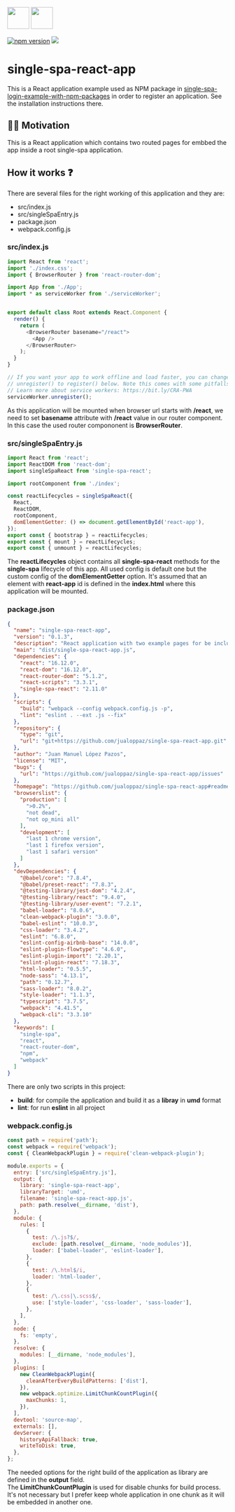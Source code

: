 <p float="left">
  <img src="https://single-spa.js.org/img/logo-white-bgblue.svg" width="50" height="50">
  <img src="https://cdn.auth0.com/blog/react-js/react.png" width="50" height="50">
</p>

[![npm version](https://img.shields.io/npm/v/single-spa-react-app.svg?style=flat-square)](https://www.npmjs.org/package/single-spa-react-app)
[![](https://data.jsdelivr.com/v1/package/npm/single-spa-react-app/badge)](https://www.jsdelivr.com/package/npm/single-spa-react-app)

# single-spa-react-app

This is a React application example used as NPM package in [single-spa-login-example-with-npm-packages](https://github.com/jualoppaz/single-spa-login-example-with-npm-packages) in order to register an application. See the installation instructions there.

## ✍🏻 Motivation

This is a React application which contains two routed pages for embbed the app inside a root single-spa application.

## How it works ❓

There are several files for the right working of this application and they are:

- src/index.js
- src/singleSpaEntry.js
- package.json
- webpack.config.js

### src/index.js

```javascript
import React from 'react';
import './index.css';
import { BrowserRouter } from 'react-router-dom';

import App from './App';
import * as serviceWorker from './serviceWorker';


export default class Root extends React.Component {
  render() {
    return (
      <BrowserRouter basename="/react">
        <App />
      </BrowserRouter>
    );
  }
}

// If you want your app to work offline and load faster, you can change
// unregister() to register() below. Note this comes with some pitfalls.
// Learn more about service workers: https://bit.ly/CRA-PWA
serviceWorker.unregister();
```

As this application will be mounted when browser url starts with **/react**, we need to set **basename** attribute with **/react** value in our router component. In this case the used router compononent is **BrowserRouter**.

### src/singleSpaEntry.js

```javascript
import React from 'react';
import ReactDOM from 'react-dom';
import singleSpaReact from 'single-spa-react';

import rootComponent from './index';

const reactLifecycles = singleSpaReact({
  React,
  ReactDOM,
  rootComponent,
  domElementGetter: () => document.getElementById('react-app'),
});
export const { bootstrap } = reactLifecycles;
export const { mount } = reactLifecycles;
export const { unmount } = reactLifecycles;
```

The **reactLifecycles** object contains all **single-spa-react** methods for the **single-spa** lifecycle of this app. All used config is default one but the custom config of the **domElementGetter** option. It's assumed that an element with **react-app** id is defined in the **index.html** where this application will be mounted.

### package.json

```json
{
  "name": "single-spa-react-app",
  "version": "0.1.3",
  "description": "React application with two example pages for be included in a single-spa application as registered app.",
  "main": "dist/single-spa-react-app.js",
  "dependencies": {
    "react": "16.12.0",
    "react-dom": "16.12.0",
    "react-router-dom": "5.1.2",
    "react-scripts": "3.3.1",
    "single-spa-react": "2.11.0"
  },
  "scripts": {
    "build": "webpack --config webpack.config.js -p",
    "lint": "eslint . --ext .js --fix"
  },
  "repository": {
    "type": "git",
    "url": "git+https://github.com/jualoppaz/single-spa-react-app.git"
  },
  "author": "Juan Manuel López Pazos",
  "license": "MIT",
  "bugs": {
    "url": "https://github.com/jualoppaz/single-spa-react-app/issues"
  },
  "homepage": "https://github.com/jualoppaz/single-spa-react-app#readme",
  "browserslist": {
    "production": [
      ">0.2%",
      "not dead",
      "not op_mini all"
    ],
    "development": [
      "last 1 chrome version",
      "last 1 firefox version",
      "last 1 safari version"
    ]
  },
  "devDependencies": {
    "@babel/core": "7.8.4",
    "@babel/preset-react": "7.8.3",
    "@testing-library/jest-dom": "4.2.4",
    "@testing-library/react": "9.4.0",
    "@testing-library/user-event": "7.2.1",
    "babel-loader": "8.0.6",
    "clean-webpack-plugin": "3.0.0",
    "babel-eslint": "10.0.3",
    "css-loader": "3.4.2",
    "eslint": "6.8.0",
    "eslint-config-airbnb-base": "14.0.0",
    "eslint-plugin-flowtype": "4.6.0",
    "eslint-plugin-import": "2.20.1",
    "eslint-plugin-react": "7.18.3",
    "html-loader": "0.5.5",
    "node-sass": "4.13.1",
    "path": "0.12.7",
    "sass-loader": "8.0.2",
    "style-loader": "1.1.3",
    "typescript": "3.7.5",
    "webpack": "4.41.5",
    "webpack-cli": "3.3.10"
  },
  "keywords": [
    "single-spa",
    "react",
    "react-router-dom",
    "npm",
    "webpack"
  ]
}
```

There are only two scripts in this project:

- **build**: for compile the application and build it as a **libray** in **umd** format
- **lint**: for run **eslint** in all project

### webpack.config.js

```javascript
const path = require('path');
const webpack = require('webpack');
const { CleanWebpackPlugin } = require('clean-webpack-plugin');

module.exports = {
  entry: ['src/singleSpaEntry.js'],
  output: {
    library: 'single-spa-react-app',
    libraryTarget: 'umd',
    filename: 'single-spa-react-app.js',
    path: path.resolve(__dirname, 'dist'),
  },
  module: {
    rules: [
      {
        test: /\.js?$/,
        exclude: [path.resolve(__dirname, 'node_modules')],
        loader: ['babel-loader', 'eslint-loader'],
      },
      {
        test: /\.html$/i,
        loader: 'html-loader',
      },
      {
        test: /\.css|\.scss$/,
        use: ['style-loader', 'css-loader', 'sass-loader'],
      },
    ],
  },
  node: {
    fs: 'empty',
  },
  resolve: {
    modules: [__dirname, 'node_modules'],
  },
  plugins: [
    new CleanWebpackPlugin({
      cleanAfterEveryBuildPatterns: ['dist'],
    }),
    new webpack.optimize.LimitChunkCountPlugin({
      maxChunks: 1,
    }),
  ],
  devtool: 'source-map',
  externals: [],
  devServer: {
    historyApiFallback: true,
    writeToDisk: true,
  },
};
```

The needed options for the right build of the application as library are defined in the **output** field.\
The **LimitChunkCountPlugin** is used for disable chunks for build process. It's not necessary but I prefer keep whole application in one chunk as it will be embedded in another one.
